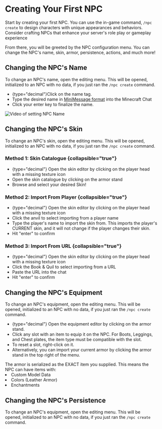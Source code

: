 # Creating Your First NPC

Start by creating your first NPC. You can use the in-game command, `/npc create` to design characters with unique
appearances and behaviors. Consider crafting NPCs that enhance your server's role play or gameplay experience

From there, you will be greeted by the NPC configuration menu. You can change the NPC's name, skin, armor, persistence,
actions, and much more!

## Changing the NPC's Name

To change an NPC's name, open the editing menu. This will be opened, initialized to an NPC with no data, if you just ran
the `/npc create` command.

- {type="decimal"}Click on the name tag.
- Type the desired name in [MiniMessage format](https://docs.advntr.dev/minimessage/format.html) into the Minecraft Chat
- Click your enter key to finalize the name.

![Video of setting NPC Name](set-npc-name.gif)

## Changing the NPC's Skin

To change an NPC's skin, open the editing menu. This will be opened, initialized to an NPC with no data, if you just ran
the `/npc create` command.

### Method 1: Skin Catalogue {collapsible="true"}

- {type="decimal"} Open the skin editor by clicking on the player head with a missing texture icon
- Open the skin catalogue by clicking on the armor stand
- Browse and select your desired Skin!

### Method 2: Import From Player {collapsible="true"}

- {type="decimal"} Open the skin editor by clicking on the player head with a missing texture icon
- Click the anvil to select importing from a player name
- Type the player's name to import the skin from. <note>This imports the player's CURRENT skin, and it will not change
  if the player changes their skin.</note>
- Hit "enter" to confirm

### Method 3: Import From URL {collapsible="true"}

- {type="decimal"} Open the skin editor by clicking on the player head with a missing texture icon
- Click the Book & Quil to select importing from a URL
- Paste the URL into the chat
- Hit "enter" to confirm

## Changing the NPC's Equipment

To change an NPC's equipment, open the editing menu. This will be opened, initialized to an NPC with no data, if you
just ran the `/npc create` command.

- {type="decimal"} Open the equipment editor by clicking on the armor stand.
- Click any slot with an item to equip it on the NPC. <note>For Boots, Leggings, and Chest plates, the item type must
  be compatible with the slot.</note>
- To reset a slot, right-click on it.
- Alternatively, you can import your current armor by clicking the armor stand in the top right of the menu.

<note>
    The armor is serialized as the EXACT item you supplied. This means the NPC can have items with:
    <list>
       <li>
           Custom Model Data
       </li>
       <li>
           Colors (Leather Armor)
       </li>
       <li>
           Enchantments
       </li>
    </list>
</note>


## Changing the NPC's Persistence

To change an NPC's equipment, open the editing menu. This will be opened, initialized to an NPC with no data, if you
just ran the `/npc create` command.
